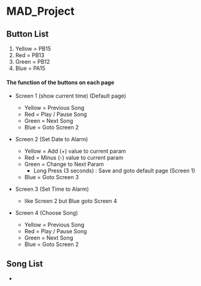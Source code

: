 # MAD_Project

## Button List
1. Yellow = PB15
2. Red = PB13
3. Green = PB12
4. Blue = PA15

#### The function of the buttons on each page
- Screen 1 (show current time) (Default page)
	- Yellow = Previous Song
	- Red = Play / Pause Song
	- Green = Next Song
	- Blue = Goto Screen 2
	
- Screen 2 (Set Date to Alarm)
	- Yellow = Add (+) value to current param
	- Red = Minus (-) value to current param
	- Green = Change to Next Param
		- Long Press (3 seconds) : Save and goto default page (Screen 1)
	- Blue = Goto Screen 3
	
- Screen 3 (Set Time to Alarm)
	- like Screen 2 but Blue goto Screen 4
	
- Screen 4 (Choose Song)
	- Yellow = Previous Song
	- Red = Play / Pause Song
	- Green = Next Song
	- Blue = Goto Screen 2


## Song List
- 